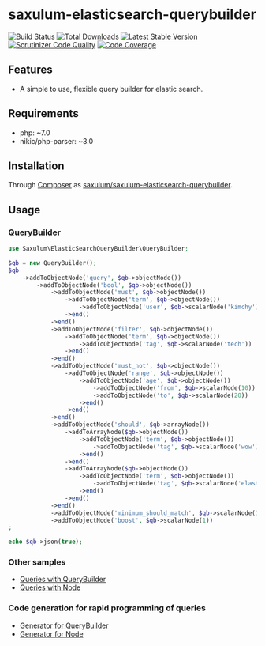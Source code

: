 # saxulum-elasticsearch-querybuilder

[![Build Status](https://api.travis-ci.org/saxulum/saxulum-elasticsearch-querybuilder.png?branch=master)](https://travis-ci.org/saxulum/saxulum-elasticsearch-querybuilder)
[![Total Downloads](https://poser.pugx.org/saxulum/saxulum-elasticsearch-querybuilder/downloads.png)](https://packagist.org/packages/saxulum/saxulum-elasticsearch-querybuilder)
[![Latest Stable Version](https://poser.pugx.org/saxulum/saxulum-elasticsearch-querybuilder/v/stable.png)](https://packagist.org/packages/saxulum/saxulum-elasticsearch-querybuilder)
[![Scrutinizer Code Quality](https://scrutinizer-ci.com/g/saxulum/saxulum-elasticsearch-querybuilder/badges/quality-score.png?b=master)](https://scrutinizer-ci.com/g/saxulum/saxulum-elasticsearch-querybuilder/?branch=master)
[![Code Coverage](https://scrutinizer-ci.com/g/saxulum/saxulum-elasticsearch-querybuilder/badges/coverage.png?b=master)](https://scrutinizer-ci.com/g/saxulum/saxulum-elasticsearch-querybuilder/?branch=master)

## Features

 * A simple to use, flexible query builder for elastic search.

## Requirements

 * php: ~7.0
 * nikic/php-parser: ~3.0

## Installation

Through [Composer](http://getcomposer.org) as [saxulum/saxulum-elasticsearch-querybuilder][1].

## Usage

### QueryBuilder

```php
use Saxulum\ElasticSearchQueryBuilder\QueryBuilder;

$qb = new QueryBuilder();
$qb
    ->addToObjectNode('query', $qb->objectNode())
        ->addToObjectNode('bool', $qb->objectNode())
            ->addToObjectNode('must', $qb->objectNode())
                ->addToObjectNode('term', $qb->objectNode())
                    ->addToObjectNode('user', $qb->scalarNode('kimchy'))
                ->end()
            ->end()
            ->addToObjectNode('filter', $qb->objectNode())
                ->addToObjectNode('term', $qb->objectNode())
                    ->addToObjectNode('tag', $qb->scalarNode('tech'))
                ->end()
            ->end()
            ->addToObjectNode('must_not', $qb->objectNode())
                ->addToObjectNode('range', $qb->objectNode())
                    ->addToObjectNode('age', $qb->objectNode())
                        ->addToObjectNode('from', $qb->scalarNode(10))
                        ->addToObjectNode('to', $qb->scalarNode(20))
                    ->end()
                ->end()
            ->end()
            ->addToObjectNode('should', $qb->arrayNode())
                ->addToArrayNode($qb->objectNode())
                    ->addToObjectNode('term', $qb->objectNode())
                        ->addToObjectNode('tag', $qb->scalarNode('wow'))
                    ->end()
                ->end()
                ->addToArrayNode($qb->objectNode())
                    ->addToObjectNode('term', $qb->objectNode())
                        ->addToObjectNode('tag', $qb->scalarNode('elasticsearch'))
                    ->end()
                ->end()
            ->end()
            ->addToObjectNode('minimum_should_match', $qb->scalarNode(1))
            ->addToObjectNode('boost', $qb->scalarNode(1))
;

echo $qb->json(true);
```

### Other samples

 * [Queries with QueryBuilder][2]
 * [Queries with Node][3]

### Code generation for rapid programming of queries

 * [Generator for QueryBuilder][4]
 * [Generator for Node][5]


[1]: https://packagist.org/packages/saxulum/saxulum-elasticsearch-querybuilder
[2]: doc/QueryBuilder.md
[3]: doc/Node.md
[4]: doc/QueryBuilderGenerator.md
[5]: doc/NodeGenerator.md

